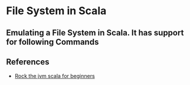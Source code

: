 # File System in Scala
Emulating a File System in Scala. It has support for following Commands
- 

## References
- [Rock the jvm scala for beginners](https://www.udemy.com/rock-the-jvm-scala-for-beginners/)
